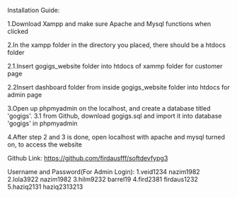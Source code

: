 Installation Guide:

1.Download Xampp and make sure Apache and Mysql functions when clicked 

2.In the xampp folder in the directory you placed, there should be a htdocs folder 

2.1.Insert gogigs_website folder into htdocs of xammp folder for customer page

2.2Insert dashboard folder from inside gogigs_website folder into htdocs for admin page

3.Open up phpmyadmin on the localhost, and create a database titled 'gogigs'.
3.1 from Github, download gogigs.sql and import it into database 'gogigs' in phpmyadmin

4.After step 2 and 3 is done, open localhost with apache and mysql turned on, to access the website

Github Link:
https://github.com/firdausfff/softdevfypg3


Username and Password(For Admin Login):
1.veid1234 nazim1982
2.lola3922 nazim1982
3.hilm9232 barrel19
4.fird2381 firdaus1232
5.haziq2131 haziq2313213